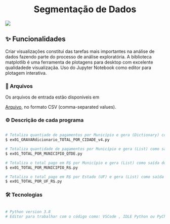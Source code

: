 <h1 align="center">Segmentação de Dados</h1>

<img src="https://img.shields.io/static/v1?label=Blog&message=Flávio Bendl&color=0dbe98&style=for-the-badge&logo=ghost"/>
<h2>✨ Funcionalidades</h2>
<p align="left">Criar visualizações constitui das tarefas mais importantes na análise de dados fazendo parte do processo de análise exploratória. A biblioteca matplotlib é uma ferramenta de plotagens para desktop com excelente qualidadede visualizaçãa. Uso do Jupyter Notebook como editor para plotagem interativa.</p>

<h3>📂 Arquivos</h3>
<p align="left">Os arquivos de entrada estão disponíveis em</p> 

[Arquivo](https://github.com/flbendl/Analise-de-Dados/tree/master/GraficosMatplotlib/Data), no formato CSV (comma-separated values).


<h3>⚙️ Descrição de cada programa</h3>

```bash

# Totaliza quantiade de pagamentos por Município e gera (Dictionary) como saída do resultado.
$ ex01_GRAVARdicionario_TOTAL_POR_CIDADE_v4.py

# Totaliza quantidade de pagamentos por Município e gera (List) como saída do resultado.
$ ex01_TOTAL_POR_MUNICIPIO_QTDE.py

# Totaliza o total pago em R$ por Município e gera (List) como saída do resultado.
$ ex01_TOTAL_POR_MUNICIPIO_R$.py

# Totaliza o total pago em R$ por Estado (UF) e gera (List) como saída do resultado.
$ ex01_TOTAL_POR_UF_R$.py

```

<h3>🛠 Tecnologias</h3>

```bash

# Python version 3.8
# Editor para trabalhar com o código como: VSCode , IDLE Python ou PyCharm.

```
